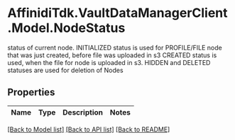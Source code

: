 # AffinidiTdk.VaultDataManagerClient.Model.NodeStatus
status of current node. INITIALIZED status is used for PROFILE/FILE node that was just created, before file was uploaded in s3 CREATED status is used, when the file for node is uploaded in s3. HIDDEN and DELETED statuses are used for deletion of Nodes

## Properties

Name | Type | Description | Notes
------------ | ------------- | ------------- | -------------

[[Back to Model list]](../README.md#documentation-for-models) [[Back to API list]](../README.md#documentation-for-api-endpoints) [[Back to README]](../README.md)

